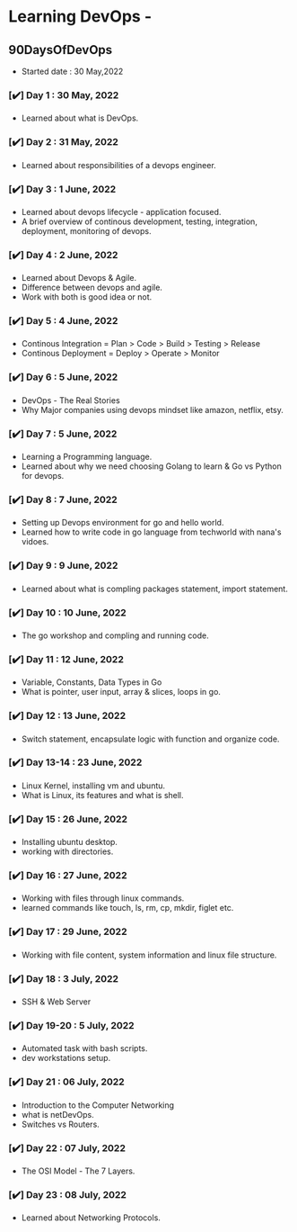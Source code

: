 # Learning DevOps -

## 90DaysOfDevOps

- Started date : 30 May,2022     

### [✔️] Day 1 : 30 May, 2022
 - Learned about what is DevOps.
 
### [✔️] Day 2 : 31 May, 2022
- Learned about responsibilities of a devops engineer.
 
### [✔️] Day 3 : 1 June, 2022
- Learned about devops lifecycle - application focused.
- A brief overview of continous development, testing, integration, deployment, monitoring of devops.

### [✔️] Day 4 : 2 June, 2022
- Learned about Devops & Agile.
- Difference between devops and agile.
- Work with both is good idea or not.

### [✔️] Day 5 : 4 June, 2022
- Continous Integration = Plan > Code > Build > Testing > Release 
- Continous Deployment = Deploy > Operate > Monitor 

### [✔️] Day 6 : 5 June, 2022
- DevOps - The Real Stories
- Why Major companies using devops mindset like amazon, netflix, etsy.

### [✔️] Day 7 : 5 June, 2022
- Learning a Programming language.
- Learned about why we need choosing Golang to learn & Go vs Python for devops.

### [✔️] Day 8 : 7 June, 2022
- Setting up Devops environment for go and hello world.
- Learned how to write code in go language from techworld with nana's vidoes.

### [✔️] Day 9 : 9 June, 2022
- Learned about what is compling packages statement, import statement.

### [✔️] Day 10 : 10 June, 2022
- The go workshop and compling and running code.

### [✔️] Day 11 : 12 June, 2022
- Variable, Constants, Data Types in Go
- What is pointer, user input, array & slices, loops in go.

### [✔️] Day 12 : 13 June, 2022
- Switch statement, encapsulate logic with function and organize code.

### [✔️] Day 13-14 : 23 June, 2022
- Linux Kernel, installing vm and ubuntu.
- What is Linux, its features and what is shell.

### [✔️] Day 15 : 26 June, 2022
- Installing ubuntu desktop.
- working with directories.

### [✔️] Day 16 : 27 June, 2022
- Working with files through linux commands.
- learned commands like touch, ls, rm, cp, mkdir, figlet etc.

### [✔️] Day 17 : 29 June, 2022
- Working with file content, system information and linux file structure.

### [✔️] Day 18 : 3 July, 2022
- SSH & Web Server

### [✔️] Day 19-20 : 5 July, 2022
- Automated task with bash scripts.
- dev workstations setup.

### [✔️] Day 21 : 06 July, 2022
- Introduction to the Computer Networking
- what is netDevOps.
- Switches vs Routers.

### [✔️] Day 22 : 07 July, 2022
- The OSI Model - The 7 Layers.

### [✔️] Day 23 : 08 July, 2022
- Learned about Networking Protocols.

